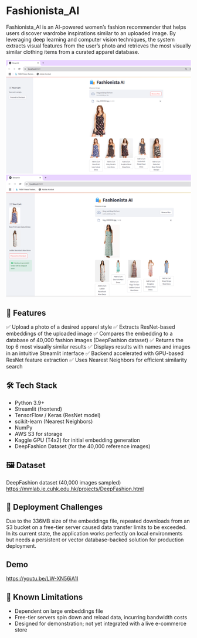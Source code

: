 # Fashionista_AI
Fashionista_AI is an AI-powered women’s fashion recommender that helps users discover wardrobe inspirations similar to an uploaded image. By leveraging deep learning and computer vision techniques, the system extracts visual features from the user’s photo and retrieves the most visually similar clothing items from a curated apparel database.

![Image Description](https://github.com/bhavinbhatt278/Fashionista-AI/blob/main/Image_1.png)
![Image Description](https://github.com/bhavinbhatt278/Fashionista-AI/blob/main/Img_2.png)


## 🚀 Features
✅ Upload a photo of a desired apparel style
✅ Extracts ResNet-based embeddings of the uploaded image
✅ Compares the embedding to a database of 40,000 fashion images (DeepFashion dataset)
✅ Returns the top 6 most visually similar results
✅ Displays results with names and images in an intuitive Streamlit interface
✅ Backend accelerated with GPU-based ResNet feature extraction
✅ Uses Nearest Neighbors for efficient similarity search

## 🛠️ Tech Stack
* Python 3.9+
* Streamlit (frontend)
* TensorFlow / Keras (ResNet model)
* scikit-learn (Nearest Neighbors)
* NumPy
* AWS S3 for storage
* Kaggle GPU (T4x2) for initial embedding generation
* DeepFashion Dataset (for the 40,000 reference images)

## 🖼️ Dataset
DeepFashion dataset (40,000 images sampled)
https://mmlab.ie.cuhk.edu.hk/projects/DeepFashion.html

## 🚧 Deployment Challenges
Due to the 336MB size of the embeddings file, repeated downloads from an S3 bucket on a free-tier server caused data transfer limits to be exceeded. In its current state, the application works perfectly on local environments but needs a persistent or vector database-backed solution for production deployment.

## Demo
https://youtu.be/LW-XN56iA1I


## 📌 Known Limitations
* Dependent on large embeddings file
* Free-tier servers spin down and reload data, incurring bandwidth costs
* Designed for demonstration; not yet integrated with a live e-commerce store




